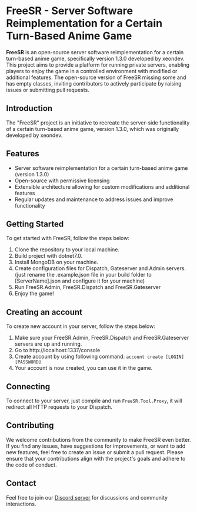 # FreeSR - Server Software Reimplementation for a Certain Turn-Based Anime Game

**FreeSR** is an open-source server software reimplementation for a certain turn-based anime game, specifically version 1.3.0 developed by xeondev. This project aims to provide a platform for running private servers, enabling players to enjoy the game in a controlled environment with modified or additional features. The open-source version of FreeSR missing some and has empty classes, inviting contributors to actively participate by raising issues or submitting pull requests.

## Introduction

The "FreeSR" project is an initiative to recreate the server-side functionality of a certain turn-based anime game, version 1.3.0, which was originally developed by xeondev.

## Features

- Server software reimplementation for a certain turn-based anime game (version 1.3.0)
- Open-source with permissive licensing
- Extensible architecture allowing for custom modifications and additional features
- Regular updates and maintenance to address issues and improve functionality

## Getting Started

To get started with FreeSR, follow the steps below:

1. Clone the repository to your local machine.
2. Build project with dotnet7.0.
3. Install MongoDB on your machine.
4. Create configuration files for Dispatch, Gateserver and Admin servers. (just rename the .example.json file in your build folder to [ServerName].json and configure it for your machine)
5. Run FreeSR.Admin, FreeSR.Dispatch and FreeSR.Gateserver
6. Enjoy the game!

## Creating an account

To create new account in your server, follow the steps below:

1. Make sure your FreeSR.Admin, FreeSR.Dispatch and FreeSR.Gateserver servers are up and running.
2. Go to http://localhost:1337/console
3. Create account by using following command: `account create [LOGIN] [PASSWORD]`
4. Your account is now created, you can use it in the game.

## Connecting

To connect to your server, just compile and run `FreeSR.Tool.Proxy`, it will redirect all HTTP requests to your Dispatch.

## Contributing

We welcome contributions from the community to make FreeSR even better. If you find any issues, have suggestions for improvements, or want to add new features, feel free to create an issue or submit a pull request. Please ensure that your contributions align with the project's goals and adhere to the code of conduct.

## Contact

Feel free to join our [Discord server](https://discord.gg/xUtW8FJRK5) for discussions and community interactions.


